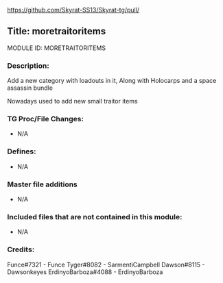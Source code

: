 https://github.com/Skyrat-SS13/Skyrat-tg/pull/

## Title: moretraitoritems

MODULE ID: MORETRAITORITEMS

### Description:

Add a new category with loadouts in it, Along with Holocarps and a space assassin bundle

Nowadays used to add new small traitor items

### TG Proc/File Changes:

- N/A
<!-- If you had to edit, or append to any core procs in the process of making this PR, list them here. APPEND: Also, please include any files that you've changed. .DM files that is. -->

### Defines:

- N/A
<!-- If you needed to add any defines, mention the files you added those defines in -->

### Master file additions

- N/A
<!-- Any master file changes you've made to existing master files or if you've added a new master file. Please mark either as #NEW or #CHANGE -->

### Included files that are not contained in this module:

- N/A
<!-- Likewise, be it a non-modular file or a modular one that's not contained within the folder belonging to this specific module, it should be mentioned here -->

### Credits:
Funce#7321 - Funce
Tyger#8082 - SarmentiCampbell
Dawson#8115 - Dawsonkeyes
ErdinyoBarboza#4088 - ErdinyoBarboza
<!-- Here go the credits to you, dear coder, and in case of collaborative work or ports, credits to the original source of the code -->
